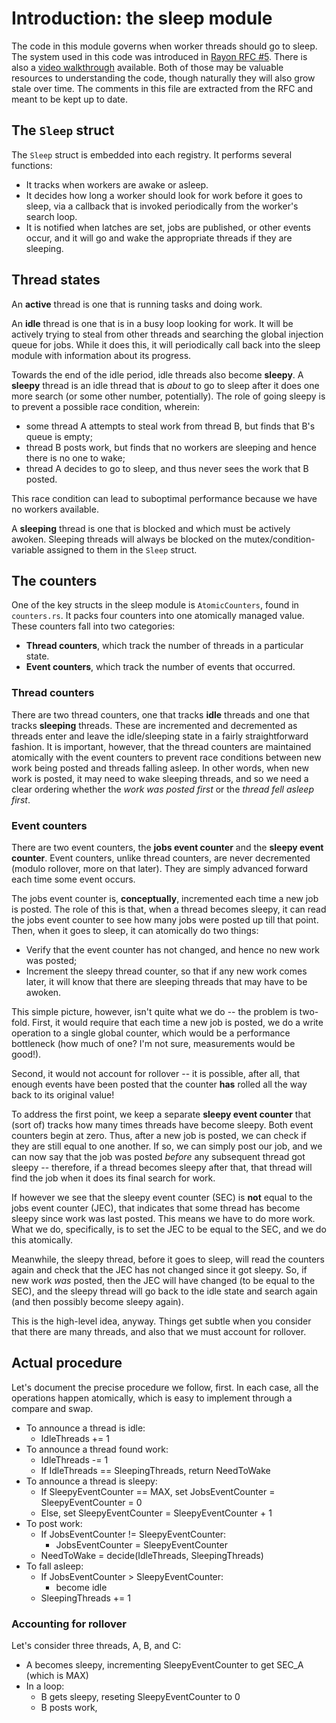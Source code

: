 # Introduction: the sleep module

The code in this module governs when worker threads should go to
sleep. The system used in this code was introduced in [Rayon RFC #5].
There is also a [video walkthrough] available. Both of those may be
valuable resources to understanding the code, though naturally they
will also grow stale over time. The comments in this file are
extracted from the RFC and meant to be kept up to date.

[Rayon RFC #5]: https://github.com/rayon-rs/rfcs/pull/5
[video walkthrough]: https://youtu.be/HvmQsE5M4cY

## The `Sleep` struct

The `Sleep` struct is embedded into each registry. It performs several functions:

* It tracks when workers are awake or asleep.
* It decides how long a worker should look for work before it goes to sleep,
  via a callback that is invoked periodically from the worker's search loop.
* It is notified when latches are set, jobs are published, or other
  events occur, and it will go and wake the appropriate threads if
  they are sleeping.

## Thread states

An **active** thread is one that is running tasks and doing work.

An **idle** thread is one that is in a busy loop looking for work. It will be
actively trying to steal from other threads and searching the global injection
queue for jobs. While it does this, it will periodically call back into the
sleep module with information about its progress.

Towards the end of the idle period, idle threads also become **sleepy**. A
**sleepy** thread is an idle thread that is *about* to go to sleep after it does
one more search (or some other number, potentially). The role of going sleepy is
to prevent a possible race condition, wherein:

* some thread A attempts to steal work from thread B, but finds that B's queue
  is empty;
* thread B posts work, but finds that no workers are sleeping and hence there is
  no one to wake;
* thread A decides to go to sleep, and thus never sees the work that B posted.

This race condition can lead to suboptimal performance because we have no
workers available.

A **sleeping** thread is one that is blocked and which must be actively awoken.
Sleeping threads will always be blocked on the mutex/condition-variable assigned
to them in the `Sleep` struct.

## The counters

One of the key structs in the sleep module is `AtomicCounters`, found in
`counters.rs`. It packs four counters into one atomically managed value. These
counters fall into two categories:

* **Thread counters**, which track the number of threads in a particular state.
* **Event counters**, which track the number of events that occurred.

### Thread counters

There are two thread counters, one that tracks **idle** threads and one that
tracks **sleeping** threads. These are incremented and decremented as threads
enter and leave the idle/sleeping state in a fairly straightforward fashion. It
is important, however, that the thread counters are maintained atomically with
the event counters to prevent race conditions between new work being posted and
threads falling asleep. In other words, when new work is posted, it may need to
wake sleeping threads, and so we need a clear ordering whether the *work was
posted first* or the *thread fell asleep first*.

### Event counters

There are two event counters, the **jobs event counter** and the **sleepy
event counter**. Event counters, unlike thread counters, are never
decremented (modulo rollover, more on that later). They are simply advanced forward each time some event occurs.

The jobs event counter is, **conceptually**, incremented each time a new job is posted. The role of this is that, when a thread becomes sleepy, it can read the jobs event counter to see how many jobs were posted up till that point. Then, when it goes to sleep, it can atomically do two things:

* Verify that the event counter has not changed, and hence no new work was posted;
* Increment the sleepy thread counter, so that if any new work comes later, it
  will know that there are sleeping threads that may have to be awoken.

This simple picture, however, isn't quite what we do -- the problem is two-fold.
First, it would require that each time a new job is posted, we do a write
operation to a single global counter, which would be a performance bottleneck
(how much of one? I'm not sure, measurements would be good!).

Second, it would not account for rollover -- it is possible, after all, that
enough events have been posted that the counter **has** rolled all the way back
to its original value!

To address the first point, we keep a separate **sleepy event counter** that
(sort of) tracks how many times threads have become sleepy. Both event counters
begin at zero. Thus, after a new job is posted, we can check if they are still
equal to one another. If so, we can simply post our job, and we can now say that
the job was posted *before* any subsequent thread got sleepy -- therefore, if a
thread becomes sleepy after that, that thread will find the job when it does its
final search for work.

If however we see that the sleepy event counter (SEC) is **not** equal to the jobs event counter (JEC), that indicates that some thread has become sleepy since work was last posted. This means we have to do more work. What we do, specifically, is to set the JEC to be equal to the SEC, and we do this atomically.

Meanwhile, the sleepy thread, before it goes to sleep, will read the counters again and check that the JEC has not changed since it got sleepy. So, if new work *was* posted, then the JEC will have changed (to be equal to the SEC), and the sleepy thread will go back to the idle state and search again (and then possibly become sleepy again).

This is the high-level idea, anyway. Things get subtle when you consider that there are many threads, and also that we must account for rollover.

## Actual procedure

Let's document the precise procedure we follow, first. In each case, all the operations happen atomically, which is easy to implement through a compare and swap. 

* To announce a thread is idle:
  * IdleThreads += 1
* To announce a thread found work:
  * IdleThreads -= 1
  * If IdleThreads == SleepingThreads, return NeedToWake
* To announce a thread is sleepy:
  * If SleepyEventCounter == MAX, set JobsEventCounter = SleepyEventCounter = 0
  * Else, set SleepyEventCounter = SleepyEventCounter + 1
* To post work:
  * If JobsEventCounter != SleepyEventCounter:
    * JobsEventCounter = SleepyEventCounter
  * NeedToWake = decide(IdleThreads, SleepingThreads)
* To fall asleep:
  * If JobsEventCounter > SleepyEventCounter:
    * become idle
  * SleepingThreads += 1

### Accounting for rollover

Let's consider three threads, A, B, and C:

* A becomes sleepy, incrementing SleepyEventCounter to get SEC_A (which is MAX)
* In a loop:
  * B gets sleepy, reseting SleepyEventCounter to 0
  * B posts work,
